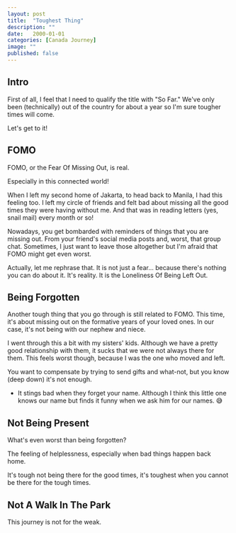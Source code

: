 ```yaml
---
layout: post
title:  "Toughest Thing"
description: ""
date:   2000-01-01 
categories: [Canada Journey]
image: ""
published: false
---
```


## Intro

First of all, I feel that I need to qualify the title with "So Far." We've only been (technically) out of the country for about a year so I'm sure tougher times will come. 

Let's get to it!

## FOMO

FOMO, or the Fear Of Missing Out, is real. 

Especially in this connected world!

When I left my second home of Jakarta, to head back to Manila, I had this feeling too. I left my circle of friends and felt bad about missing all the good times they were having without me. And that was in reading letters (yes, snail mail) every month or so!

Nowadays, you get bombarded with reminders of things that you are missing out. From your friend's social media posts and, worst, that group chat. Sometimes, I just want to leave those altogether but I'm afraid that FOMO might get even worst. 

Actually, let me rephrase that. It is not just a fear... because there's nothing you can do about it. It's reality. It is the Loneliness Of Being Left Out. 

## Being Forgotten

Another tough thing that you go through is still related to FOMO. This time, it's about missing out on the formative years of your loved ones. In our case, it's not being with our nephew and niece. 

I went through this a bit with my sisters' kids. Although we have a pretty good relationship with them, it sucks that we were not always there for them. This feels worst though, because I was the one who moved and left. 

You want to compensate by trying to send gifts and what-not, but you know (deep down) it's not enough. 

* It stings bad when they forget your name. Although I think this little one knows our name but finds it funny when we ask him for our names. 😅

## Not Being Present

What's even worst than being forgotten? 

The feeling of helplessness, especially when bad things happen back home. 

It's tough not being there for the good times, it's toughest when you cannot be there for the tough times. 

## Not A Walk In The Park

This journey is not for the weak. 


